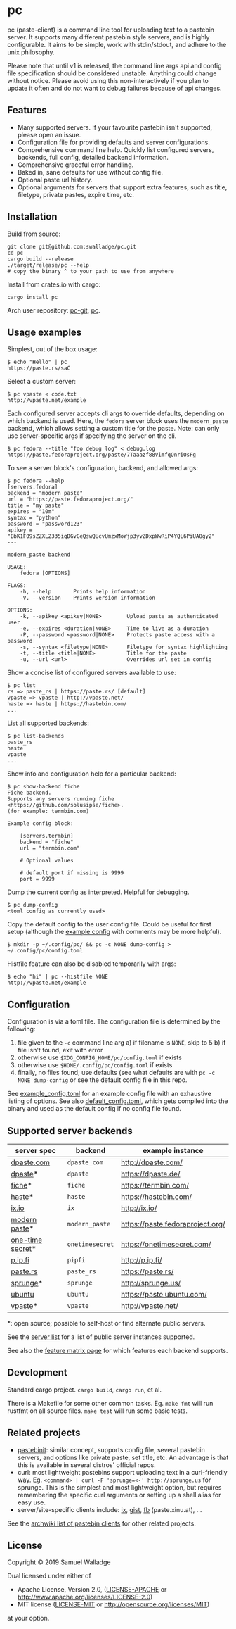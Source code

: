 # pc

pc (paste-client) is a command line tool for uploading text to a pastebin
server. It supports many different pastebin style servers, and is highly
configurable.  It aims to be simple, work with stdin/stdout, and adhere to the
unix philosophy.

Please note that until v1 is released, the command line args api and config
file specification should be considered unstable. Anything could change without
notice. Please avoid using this non-interactively if you plan to update it
often and do not want to debug failures because of api changes.

## Features

- Many supported servers. If your favourite pastebin isn't supported, please
  open an issue.
- Configuration file for providing defaults and server configurations.
- Comprehensive command line help. Quickly list configured servers, backends,
  full config, detailed backend information.
- Comprehensive graceful error handling.
- Baked in, sane defaults for use without config file.
- Optional paste url history.
- Optional arguments for servers that support extra features, such as title,
  filetype, private pastes, expire time, etc.


## Installation

Build from source:

```
git clone git@github.com:swalladge/pc.git
cd pc
cargo build --release
./target/release/pc --help
# copy the binary ^ to your path to use from anywhere
```

Install from crates.io with cargo:

```
cargo install pc
```

Arch user repository: [pc-git](https://aur.archlinux.org/packages/pc-git/),
[pc](https://aur.archlinux.org/packages/pc/).


## Usage examples

Simplest, out of the box usage:

```
$ echo "Hello" | pc
https://paste.rs/saC
```

Select a custom server:

```
$ pc vpaste < code.txt
http://vpaste.net/example
```

Each configured server accepts cli args to override defaults, depending on
which backend is used. Here, the `fedora` server block uses the `modern_paste`
backend, which allows setting a custom title for the paste.
Note: can only use server-specific args if specifying the server on the cli.

```
$ pc fedora --title "foo debug log" < debug.log
https://paste.fedoraproject.org/paste/7Taaazf88VimfqOnriOsFg
```

To see a server block's configuration, backend, and allowed args:

```
$ pc fedora --help
[servers.fedora]
backend = "modern_paste"
url = "https://paste.fedoraproject.org/"
title = "my paste"
expires = "10m"
syntax = "python"
password = "password123"
apikey = "BbK1F09sZZXL2335iqDGvGeQswQUcvUmzxMoWjp3yvZDxpWwRiP4YQL6PiUA8gy2"
---

modern_paste backend

USAGE:
    fedora [OPTIONS]

FLAGS:
    -h, --help       Prints help information
    -V, --version    Prints version information

OPTIONS:
    -k, --apikey <apikey|NONE>        Upload paste as authenticated user
    -e, --expires <duration|NONE>     Time to live as a duration
    -P, --password <password|NONE>    Protects paste access with a password
    -s, --syntax <filetype|NONE>      Filetype for syntax highlighting
    -t, --title <title|NONE>          Title for the paste
    -u, --url <url>                   Overrides url set in config
```

Show a concise list of configured servers available to use:

```
$ pc list
rs => paste_rs | https://paste.rs/ [default]
vpaste => vpaste | http://vpaste.net/
haste => haste | https://hastebin.com/
...
```

List all supported backends:

```
$ pc list-backends
paste_rs
haste
vpaste
...
```

Show info and configuration help for a particular backend:

```
$ pc show-backend fiche
Fiche backend.
Supports any servers running fiche <https://github.com/solusipse/fiche>.
(for example: termbin.com)

Example config block:

    [servers.termbin]
    backend = "fiche"
    url = "termbin.com"

    # Optional values

    # default port if missing is 9999
    port = 9999

```

Dump the current config as interpreted. Helpful for debugging.

```
$ pc dump-config
<toml config as currently used>
```

Copy the default config to the user config file. Could be useful for first
setup (although the [example config](./example_config.toml) with comments may
be more helpful).

```
$ mkdir -p ~/.config/pc/ && pc -c NONE dump-config > ~/.config/pc/config.toml
```

Histfile feature can also be disabled temporarily with args:

```
$ echo "hi" | pc --histfile NONE
http://vpaste.net/example
```


## Configuration

Configuration is via a toml file. The configuration file is determined by the
following:

1. file given to the `-c` command line arg
  a) if filename is `NONE`, skip to 5
  b) if file isn't found, exit with error
2. otherwise use `$XDG_CONFIG_HOME/pc/config.toml` if exists
3. otherwise use `$HOME/.config/pc/config.toml` if exists
5. finally, no files found; use defaults (see what defaults
   are with `pc -c NONE dump-config` or see the default config file in this
   repo.

See [example_config.toml](./example_config.toml) for an example config file
with an exhaustive listing of options.  See also
[default_config.toml](./default_config.toml), which gets compiled into the
binary and used as the default config if no config file found.


## Supported server backends

| server spec                                                         | backend         | example instance                 |
| ------                                                              | -------         | ---------------                  |
| [dpaste.com](http://dpaste.com/api/v2/)                             | `dpaste_com`    | http://dpaste.com/               |
| [dpaste](https://github.com/bartTC/dpaste)\*                        | `dpaste`        | https://dpaste.de/               |
| [fiche](https://github.com/solusipse/fiche)\*                       | `fiche`         | https://termbin.com/             |
| [haste](https://github.com/seejohnrun/haste-server)\*               | `haste`         | https://hastebin.com/            |
| [ix.io](http://ix.io/)                                              | `ix`            | http://ix.io/                    |
| [modern paste](https://github.com/LINKIWI/modern-paste)\*           | `modern_paste`  | https://paste.fedoraproject.org/ |
| [one-time secret](https://github.com/onetimesecret/onetimesecret)\* | `onetimesecret` | https://onetimesecret.com/       |
| [p.ip.fi](http://p.ip.fi/)                                          | `pipfi`         | http://p.ip.fi/                  |
| [paste.rs](https://paste.rs/web)                                    | `paste_rs`      | https://paste.rs/                |
| [sprunge](https://github.com/rupa/sprunge)\*                        | `sprunge`       | http://sprunge.us/               |
| [ubuntu](https://paste.ubuntu.com/)                                 | `ubuntu`        | https://paste.ubuntu.com/        |
| [vpaste](http://pileus.org/tools/vpaste)\*                          | `vpaste`        | http://vpaste.net/               |

\*: open source; possible to self-host or find alternate public servers.

See the [server list](docs/server-list.md) for a list of public server instances supported.

See also the [feature matrix page](docs/feature-matrix.md) for which features
each backend supports.


## Development

Standard cargo project. `cargo build`, `cargo run`, et al.

There is a Makefile for some other common tasks. Eg. `make fmt` will run
rustfmt on all source files. `make test` will run some basic tests.


## Related projects

- [pastebinit](https://launchpad.net/pastebinit): similar concept, supports
  config file, several pastebin servers, and options like private paste, set
  title, etc. An advantage is that this is available in several distros'
  official repos.
- curl: most lightweight pastebins support uploading text in a curl-friendly
  way. Eg. `<command> | curl -F 'sprunge=<-' http://sprunge.us` for sprunge.
  This is the simplest and most lightweight option, but requires remembering
  the specific curl arguments or setting up a shell alias for easy use.
- server/site-specific clients include: [ix](http://ix.io/client),
  [gist](https://github.com/defunkt/gist),
  [fb](https://git.server-speed.net/users/flo/fb/) (paste.xinu.at), ...

See the [archwiki list of pastebin clients](https://wiki.archlinux.org/index.php/List_of_applications/Internet#Pastebin_clients) for other related projects.


## License

Copyright © 2019 Samuel Walladge

Dual licensed under either of

* Apache License, Version 2.0, ([LICENSE-APACHE](LICENSE-APACHE) or http://www.apache.org/licenses/LICENSE-2.0)
* MIT license ([LICENSE-MIT](LICENSE-MIT) or http://opensource.org/licenses/MIT)

at your option.
